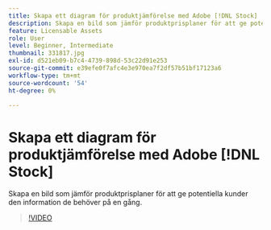```yaml
---
title: Skapa ett diagram för produktjämförelse med Adobe [!DNL Stock]
description: Skapa en bild som jämför produktprisplaner för att ge potentiella kunder den information de behöver så snabbt som möjligt
feature: Licensable Assets
role: User
level: Beginner, Intermediate
thumbnail: 331817.jpg
exl-id: d521eb09-b7c4-4739-898d-53c22d91e253
source-git-commit: e39efe0f7afc4e3e970ea7f2df57b51bf17123a6
workflow-type: tm+mt
source-wordcount: '54'
ht-degree: 0%

---
```


# Skapa ett diagram för produktjämförelse med Adobe [!DNL Stock]

Skapa en bild som jämför produktprisplaner för att ge potentiella kunder den information de behöver på en gång.

>[!VIDEO](https://video.tv.adobe.com/v/331817?hidetitle=true)
